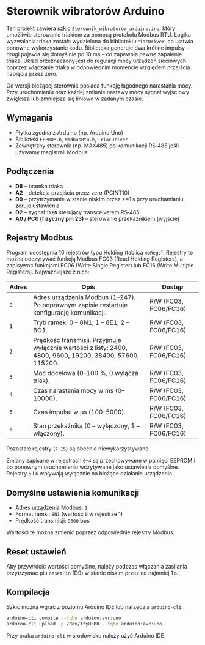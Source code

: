 # Sterownik wibratorów Arduino

Ten projekt zawiera szkic `Sterownik_wibratorów_arduino.ino`, który umożliwia sterowanie triakiem za pomocą protokołu Modbus RTU. Logika wyzwalania triaka została wydzielona do biblioteki `TriacDriver`, co ułatwia ponowne wykorzystanie kodu. Biblioteka generuje dwa krótkie impulsy – drugi pojawia się domyślnie po 10&nbsp;ms – co zapewnia pewne zapalenie triaka. Układ przeznaczony jest do regulacji mocy urządzeń sieciowych poprzez włączanie triaka w odpowiednim momencie względem przejścia napięcia przez zero.

Od wersji bieżącej sterownik posiada funkcję łagodnego narastania mocy. Przy uruchomieniu oraz każdej zmianie nastawy mocy sygnał wyjściowy zwiększa lub zmniejsza się liniowo w zadanym czasie.

## Wymagania
- Płytka zgodna z Arduino (np. Arduino Uno)
- Biblioteki `EEPROM.h`, `ModbusRtu.h`, `TriacDriver`
- Zewnętrzny sterownik (np. MAX485) do komunikacji RS‑485 jeśli używamy magistrali Modbus

## Podłączenia
- **D8** – bramka triaka
- **A2** – detekcja przejścia przez zero (PCINT10)
- **D9** – przytrzymanie w stanie niskim przez \>=1 s przy uruchamianiu zeruje ustawienia
- **D2** – sygnał `TXEN` sterujący transceiverem RS‑485
- **A0 / PC0 (fizyczny pin 23)** – sterowanie przekaźnikiem (wyjście)

## Rejestry Modbus
Program udostępnia 16 rejestrów typu Holding (tablica `mbRegs`). Rejestry te można odczytywać funkcją Modbus FC03 (Read Holding Registers), a zapisywać funkcjami FC06 (Write Single Register) lub FC16 (Write Multiple Registers). Najważniejsze z nich:

| Adres | Opis | Dostęp |
|-------|------|--------|
| `0` | Adres urządzenia Modbus (1–247). Po poprawnym zapisie restartuje konfigurację komunikacji. | R/W (FC03, FC06/FC16) |
| `1` | Tryb ramek: 0 – 8N1, 1 – 8E1, 2 – 8O1. | R/W (FC03, FC06/FC16) |
| `2` | Prędkość transmisji. Przyjmuje wyłącznie wartości z listy: 2400, 4800, 9600, 19200, 38400, 57600, 115200. | R/W (FC03, FC06/FC16) |
| `3` | Moc docelowa (0–100 %, 0 wyłącza triak). | R/W (FC03, FC06/FC16) |
| `4` | Czas narastania mocy w ms (0–10000). | R/W (FC03, FC06/FC16) |
| `5` | Czas impulsu w µs (100–5000). | R/W (FC03, FC06/FC16) |
| `6` | Stan przekaźnika (0 – wyłączony, 1 – włączony). | R/W (FC03, FC06/FC16) |

Pozostałe rejestry (`7`–`15`) są obecnie niewykorzystywane.

Zmiany zapisane w rejestrach `0`–`4` są przechowywane w pamięci EEPROM i po ponownym uruchomieniu wczytywane jako ustawienia domyślne. Rejestry `5` i `6` wpływają wyłącznie na bieżące działanie urządzenia.

## Domyślne ustawienia komunikacji
- Adres urządzenia Modbus: `1`
- Format ramki: `8N1` (wartość `0` w rejestrze 1)
- Prędkość transmisji: `9600` bps

Wartości te można zmienić poprzez odpowiednie rejestry Modbus.

## Reset ustawień
Aby przywrócić wartości domyślne, należy podczas włączania zasilania przytrzymać pin `resetPin` (D9) w stanie niskim przez co najmniej 1 s.

## Kompilacja
Szkic można wgrać z poziomu Arduino IDE lub narzędzia `arduino-cli`:

```bash
arduino-cli compile --fqbn arduino:avr:uno
arduino-cli upload -p /dev/ttyUSB0 --fqbn arduino:avr:uno
```

Przy braku `arduino-cli` w środowisku należy użyć Arduino IDE.

